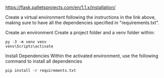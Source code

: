 https://flask.palletsprojects.com/en/1.1.x/installation/

Create a virtual environment following the instructions in the link above, making sure to have all the dependencies specified in "requirements.txt".

Create an environment
Create a project folder and a venv folder within:
```
py -3 -m venv venv
venv\Scripts\activate
```

Install Dependencies
Within the activated environment, use the following command to install all dependencies
```
pip install -r requirements.txt
```